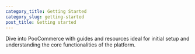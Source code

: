 ```yaml
---
category_title: Getting Started 
category_slug: getting-started
post_title: Getting started
---
```


Dive into PooCommerce with guides and resources ideal for initial setup and understanding the core functionalities of the platform.
